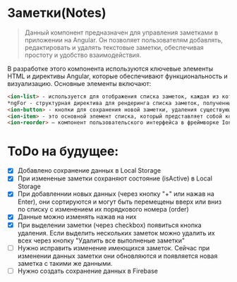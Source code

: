  # Заметки(Notes)

 > Данный компонент предназначен для управления заметками в приложении на Angular. Он позволяет пользователям добавлять, редактировать и удалять текстовые заметки, обеспечивая простоту и удобство взаимодействия. 

В разработке этого компонента используются ключевые элементы HTML и директивы Angular, которые обеспечивают функциональность и визуализацию. Основные элементы включают: 

```html
<ion-list> - используется для отображения списка заметок, каждая из которых представлена элементом <ion-item>.
*ngFor - структурная директива для рендеринга списка заметок, полученных из массива notes.
<ion-button> - кнопки для сохранения новой заметки, удаления существующей заметки и перехода в режим редактирования.
<ion-item> - это основной элемент списка, который представляет собой контейнер для каждой отдельной заметки.
<ion-reorder> — компонент пользовательского интерфейса в фреймворке Ionic, который позволяет менять порядок элементов в списке с помощью жестов перетаскивания.
```

# ToDo на будущее:

- [x] Добавлено сохранение данных в Local Storage
- [x] При измененые заметки сохраняют состояние (isActive) в Local Storage
- [x] При добавленнии новых данных (через кнопку "+" или нажав на Enter), они сортируются и могут быть перемещены вверх или вниз по списку с изменением их порядкового номера (order)
- [x] Данные можно изменять нажав на них
- [x] При выделении заметки (через checkbox) появиться кнопка удаления. Если выделить нескольких заметок можно удалить их всех через кнопку "Удалить все выполненые заметки"
- [ ] Нужно исправить изменение имеющихся заметок. Сейчас при изменении данных заметки они обновляются и появляется новая заметка с такими же данными.
- [ ] Нужно создать сохранение данных в Firebase